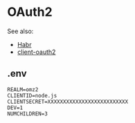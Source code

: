 # OAuth2

See also:
+ [Habr](https://habr.com/ru/companies/vk/articles/115163/)
+ [client-oauth2](https://www.npmjs.com/package/client-oauth2)

## .env
```
REALM=omz2
CLIENTID=node.js
CLIENTSECRET=XXXXXXXXXXXXXXXXXXXXXXXXXX
DEV=1
NUMCHILDREN=3
```

